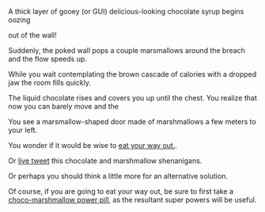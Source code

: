 A thick layer of gooey (or GUI) delicious-looking chocolate syrup begins oozing

out of the wall!

Suddenly, the poked wall pops a couple marsmallows around the breach and the flow
speeds up. 

While you wait contemplating the brown cascade of calories with a dropped jaw
the room fills quickly.

The liquid chocolate rises and covers you up until the chest.
You realize that now you can barely move and the 

You see a marsmallow-shaped door made of marshmallows a few meters to your left.

You wonder if it would be wise to [eat your way out.](eat-way-out/eat-way-out.md).

Or [live tweet](../tweet-it/tweet-it.md) this chocolate and marshmallow shenanigans.

Or perhaps you should think a little more for an alternative solution.

Of course, if you are going to eat your way out, be sure to first take a
[choco-marshmallow power pill](choco-power-pill/choco-power-pill.md), as the resultant super powers will be useful.